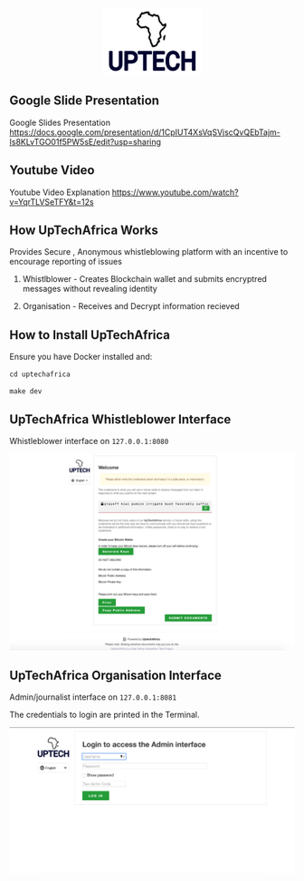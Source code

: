 <p align="center">
  <img src="/securedrop/static/i/logo.png" width="175" height="120">
</p>

## Google Slide Presentation

Google Slides Presentation    https://docs.google.com/presentation/d/1CpIUT4XsVqSVjscQvQEbTajm-Is8KLvTGO01f5PW5sE/edit?usp=sharing
## Youtube Video
Youtube Video Explanation https://www.youtube.com/watch?v=YqrTLVSeTFY&t=12s

## How UpTechAfrica Works
Provides Secure , Anonymous whistleblowing platform with an incentive to encourage reporting of issues

1. Whistlblower - Creates Blockchain wallet and submits encryptred messages without revealing identity

2. Organisation - Receives and Decrypt information recieved
## How to Install UpTechAfrica
Ensure you have Docker installed and:
```
cd uptechafrica
```
```
make dev
```
## UpTechAfrica Whistleblower Interface

Whistleblower interface on `127.0.0.1:8080`

![Alt text](whistleblower.png?raw=true "Whistleblower")


## UpTechAfrica Organisation Interface
Admin/journalist interface on `127.0.0.1:8081`

The credentials to login are printed in the Terminal.

![Alt text](organisation.png?raw=true "Organisation")




